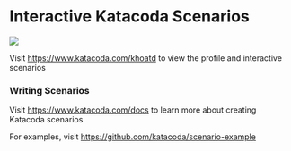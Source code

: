# Interactive Katacoda Scenarios

[![](http://shields.katacoda.com/katacoda/khoatd/count.svg)](https://www.katacoda.com/khoatd "Get your profile on Katacoda.com")

Visit https://www.katacoda.com/khoatd to view the profile and interactive scenarios

### Writing Scenarios
Visit https://www.katacoda.com/docs to learn more about creating Katacoda scenarios

For examples, visit https://github.com/katacoda/scenario-example
